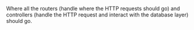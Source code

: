 Where all the routers (handle where the HTTP requests should go) and controllers (handle the HTTP request and interact with the database layer) should go.